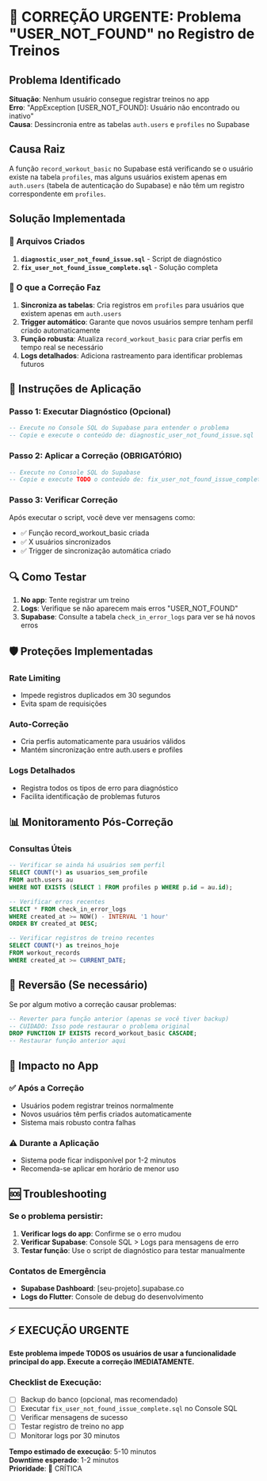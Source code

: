 # 🚨 CORREÇÃO URGENTE: Problema "USER_NOT_FOUND" no Registro de Treinos

## Problema Identificado

**Situação**: Nenhum usuário consegue registrar treinos no app  
**Erro**: "AppException [USER_NOT_FOUND]: Usuário não encontrado ou inativo"  
**Causa**: Dessincronia entre as tabelas `auth.users` e `profiles` no Supabase

## Causa Raiz

A função `record_workout_basic` no Supabase está verificando se o usuário existe na tabela `profiles`, mas alguns usuários existem apenas em `auth.users` (tabela de autenticação do Supabase) e não têm um registro correspondente em `profiles`.

## Solução Implementada

### 📁 Arquivos Criados

1. **`diagnostic_user_not_found_issue.sql`** - Script de diagnóstico
2. **`fix_user_not_found_issue_complete.sql`** - Solução completa

### 🔧 O que a Correção Faz

1. **Sincroniza as tabelas**: Cria registros em `profiles` para usuários que existem apenas em `auth.users`
2. **Trigger automático**: Garante que novos usuários sempre tenham perfil criado automaticamente
3. **Função robusta**: Atualiza `record_workout_basic` para criar perfis em tempo real se necessário
4. **Logs detalhados**: Adiciona rastreamento para identificar problemas futuros

## 🚀 Instruções de Aplicação

### Passo 1: Executar Diagnóstico (Opcional)

```sql
-- Execute no Console SQL do Supabase para entender o problema
-- Copie e execute o conteúdo de: diagnostic_user_not_found_issue.sql
```

### Passo 2: Aplicar a Correção (OBRIGATÓRIO)

```sql
-- Execute no Console SQL do Supabase
-- Copie e execute TODO o conteúdo de: fix_user_not_found_issue_complete.sql
```

### Passo 3: Verificar Correção

Após executar o script, você deve ver mensagens como:
- ✅ Função record_workout_basic criada
- ✅ X usuários sincronizados
- ✅ Trigger de sincronização automática criado

## 🔍 Como Testar

1. **No app**: Tente registrar um treino
2. **Logs**: Verifique se não aparecem mais erros "USER_NOT_FOUND"
3. **Supabase**: Consulte a tabela `check_in_error_logs` para ver se há novos erros

## 🛡️ Proteções Implementadas

### Rate Limiting
- Impede registros duplicados em 30 segundos
- Evita spam de requisições

### Auto-Correção
- Cria perfis automaticamente para usuários válidos
- Mantém sincronização entre auth.users e profiles

### Logs Detalhados
- Registra todos os tipos de erro para diagnóstico
- Facilita identificação de problemas futuros

## 📊 Monitoramento Pós-Correção

### Consultas Úteis

```sql
-- Verificar se ainda há usuários sem perfil
SELECT COUNT(*) as usuarios_sem_profile
FROM auth.users au 
WHERE NOT EXISTS (SELECT 1 FROM profiles p WHERE p.id = au.id);

-- Verificar erros recentes
SELECT * FROM check_in_error_logs 
WHERE created_at >= NOW() - INTERVAL '1 hour'
ORDER BY created_at DESC;

-- Verificar registros de treino recentes
SELECT COUNT(*) as treinos_hoje
FROM workout_records 
WHERE created_at >= CURRENT_DATE;
```

## 🔄 Reversão (Se necessário)

Se por algum motivo a correção causar problemas:

```sql
-- Reverter para função anterior (apenas se você tiver backup)
-- CUIDADO: Isso pode restaurar o problema original
DROP FUNCTION IF EXISTS record_workout_basic CASCADE;
-- Restaurar função anterior aqui
```

## 📱 Impacto no App

### ✅ Após a Correção
- Usuários podem registrar treinos normalmente
- Novos usuários têm perfis criados automaticamente
- Sistema mais robusto contra falhas

### ⚠️ Durante a Aplicação
- Sistema pode ficar indisponível por 1-2 minutos
- Recomenda-se aplicar em horário de menor uso

## 🆘 Troubleshooting

### Se o problema persistir:

1. **Verificar logs do app**: Confirme se o erro mudou
2. **Verificar Supabase**: Console SQL > Logs para mensagens de erro
3. **Testar função**: Use o script de diagnóstico para testar manualmente

### Contatos de Emergência
- **Supabase Dashboard**: [seu-projeto].supabase.co
- **Logs do Flutter**: Console de debug do desenvolvimento

---

## ⚡ EXECUÇÃO URGENTE

**Este problema impede TODOS os usuários de usar a funcionalidade principal do app. Execute a correção IMEDIATAMENTE.**

### Checklist de Execução:
- [ ] Backup do banco (opcional, mas recomendado)
- [ ] Executar `fix_user_not_found_issue_complete.sql` no Console SQL
- [ ] Verificar mensagens de sucesso
- [ ] Testar registro de treino no app
- [ ] Monitorar logs por 30 minutos

**Tempo estimado de execução**: 5-10 minutos  
**Downtime esperado**: 1-2 minutos  
**Prioridade**: 🔴 CRÍTICA 